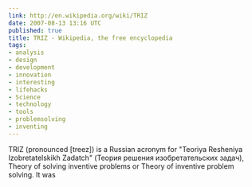 ```yaml
---
link: http://en.wikipedia.org/wiki/TRIZ
date: 2007-08-13 13:16 UTC
published: true
title: TRIZ - Wikipedia, the free encyclopedia
tags:
- analysis
- design
- development
- innovation
- interesting
- lifehacks
- Science
- technology
- tools
- problemsolving
- inventing
---
```


TRIZ (pronounced [treez]) is a Russian acronym for "Teoriya Resheniya Izobretatelskikh Zadatch" (Теория решения изобретательских задач), Theory of solving inventive problems or Theory of inventive problem solving. It was
